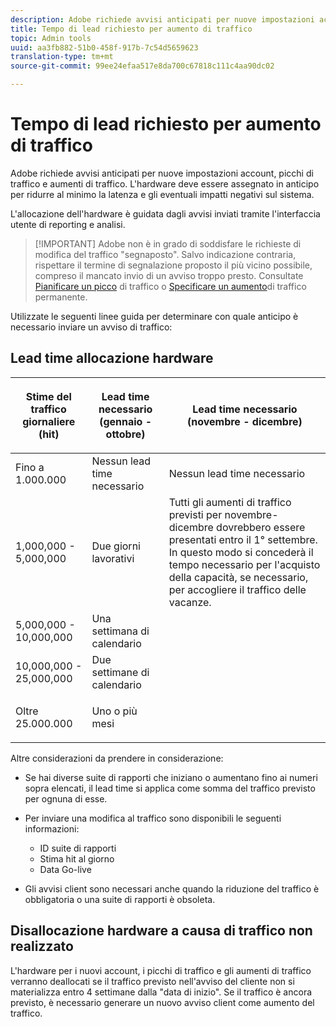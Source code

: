 ```yaml
---
description: Adobe richiede avvisi anticipati per nuove impostazioni account, picchi di traffico e aumenti di traffico. L'hardware deve essere assegnato in anticipo per ridurre al minimo la latenza e gli eventuali impatti negativi sul sistema.
title: Tempo di lead richiesto per aumento di traffico
topic: Admin tools
uuid: aa3fb882-51b0-458f-917b-7c54d5659623
translation-type: tm+mt
source-git-commit: 99ee24efaa517e8da700c67818c111c4aa90dc02

---
```



# Tempo di lead richiesto per aumento di traffico

Adobe richiede avvisi anticipati per nuove impostazioni account, picchi di traffico e aumenti di traffico. L'hardware deve essere assegnato in anticipo per ridurre al minimo la latenza e gli eventuali impatti negativi sul sistema.

L'allocazione dell'hardware è guidata dagli avvisi inviati tramite l'interfaccia utente di reporting e analisi.

> [!IMPORTANT] Adobe non è in grado di soddisfare le richieste di modifica del traffico "segnaposto". Salvo indicazione contraria, rispettare il termine di segnalazione proposto il più vicino possibile, compreso il mancato invio di un avviso troppo presto. Consultate [Pianificare un picco](/help/admin/c-traffic-management/t-traffic-schedule-spike.md) di traffico o [Specificare un aumento](/help/admin/c-traffic-management/t-traffic-permanent.md)di traffico permanente.

Utilizzate le seguenti linee guida per determinare con quale anticipo è necessario inviare un avviso di traffico:

## Lead time allocazione hardware

<table id="table_A67CC3B164F740088797BD8913244E47">
 <thead>
  <tr>
   <th colname="col1" class="entry"> Stime del traffico giornaliere (hit) </th>
   <th colname="col2" class="entry"> <p>Lead time necessario (gennaio - ottobre) </p> </th>
   <th colname="col3" class="entry"> <p>Lead time necessario (novembre - dicembre) </p> </th>
  </tr>
 </thead>
 <tbody>
  <tr>
   <td colname="col1"> Fino a 1.000.000 </td>
   <td colname="col2"> Nessun lead time necessario </td>
   <td colname="col3"> Nessun lead time necessario </td>
  </tr>
  <tr>
   <td colname="col1"> 1,000,000 - 5,000,000 </td>
   <td colname="col2"> Due giorni lavorativi </td>
   <td colname="col3" morerows="3"> Tutti gli aumenti di traffico previsti per novembre-dicembre dovrebbero essere presentati entro il 1° settembre. In questo modo si concederà il tempo necessario per l'acquisto della capacità, se necessario, per accogliere il traffico delle vacanze. </td>
  </tr>
  <tr>
   <td colname="col1"> 5,000,000 - 10,000,000 </td>
   <td colname="col2"> Una settimana di calendario </td>
  </tr>
  <tr>
   <td colname="col1"> 10,000,000 - 25,000,000 </td>
   <td colname="col2"> Due settimane di calendario </td>
  </tr>
  <tr>
   <td colname="col1"> <p>Oltre 25.000.000 </p> </td>
   <td colname="col2"> Uno o più mesi </td>
  </tr>
 </tbody>
</table>

Altre considerazioni da prendere in considerazione:

* Se hai diverse suite di rapporti che iniziano o aumentano fino ai numeri sopra elencati, il lead time si applica come somma del traffico previsto per ognuna di esse.
* Per inviare una modifica al traffico sono disponibili le seguenti informazioni:

   * ID suite di rapporti
   * Stima hit al giorno
   * Data Go-live

* Gli avvisi client sono necessari anche quando la riduzione del traffico è obbligatoria o una suite di rapporti è obsoleta.

## Disallocazione hardware a causa di traffico non realizzato

L'hardware per i nuovi account, i picchi di traffico e gli aumenti di traffico verranno deallocati se il traffico previsto nell'avviso del cliente non si materializza entro 4 settimane dalla "data di inizio". Se il traffico è ancora previsto, è necessario generare un nuovo avviso client come aumento del traffico.
